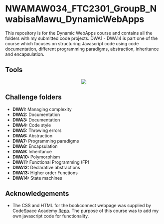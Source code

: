 
# NWAMAW034_FTC2301_GroupB_NwabisaMawu_DynamicWebApps

This repository is for the Dynamic WebApps course and contains all the folders with my submitted code projects.
DWA1 - DWA14 is part one of the course which focuses on structuring Javascript code using code documentation, different programming paradigms, abstraction, inheritance and encapsulation. 

## Tools

<p align="center">
  <a href="https://skillicons.dev">
    <img src="https://skillicons.dev/icons?i=gherkin,lit,redux" />
  </a>
</p>

## Challenge folders

- **DWA1:** Managing complexity
- **DWA2:** Documentation
- **DWA3:** Documentation
- **DWA4:** Code style
- **DWA5:** Throwing errors
- **DWA6:** Abstraction
- **DWA7:** Programming paradigms
- **DWA8:** Encapsulation
- **DWA9:** Inheritance
- **DWA10:** Polymorphism
- **DWA11:** Functional Programming (FP)
- **DWA12:** Declarative abstractions
- **DWA13:** Higher order Functions
- **DWA14:** State machines






## Acknowledgements

 - The CSS and HTML for the bookconnect webpage was supplied by CodeSpace Academy [Repo](https://github.com/CodeSpace-Academy/book-connect.git). The purpose of this course was to add my own javascript code for functionality.




